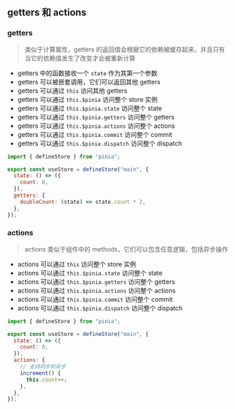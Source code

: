 ## getters 和 actions

### getters

> 类似于计算属性，getters 的返回值会根据它的依赖被缓存起来，并且只有当它的依赖值发生了改变才会被重新计算

- getters 中的函数接收一个 `state` 作为其第一个参数
- getters 可以被嵌套调用，它们可以返回其他 getters
- getters 可以通过 `this` 访问其他 getters
- getters 可以通过 `this.$pinia` 访问整个 store 实例
- getters 可以通过 `this.$pinia.state` 访问整个 state
- getters 可以通过 `this.$pinia.getters` 访问整个 getters
- getters 可以通过 `this.$pinia.actions` 访问整个 actions
- getters 可以通过 `this.$pinia.commit` 访问整个 commit
- getters 可以通过 `this.$pinia.dispatch` 访问整个 dispatch

```js
import { defineStore } from "pinia";

export const useStore = defineStore("main", {
  state: () => ({
    count: 0,
  }),
  getters: {
    doubleCount: (state) => state.count * 2,
  },
});
```

### actions

> actions 类似于组件中的 methods，它们可以包含任意逻辑，包括异步操作

- actions 可以通过 `this` 访问整个 store 实例
- actions 可以通过 `this.$pinia.state` 访问整个 state
- actions 可以通过 `this.$pinia.getters` 访问整个 getters
- actions 可以通过 `this.$pinia.actions` 访问整个 actions
- actions 可以通过 `this.$pinia.commit` 访问整个 commit
- actions 可以通过 `this.$pinia.dispatch` 访问整个 dispatch

```js
import { defineStore } from "pinia";

export const useStore = defineStore("main", {
  state: () => ({
    count: 0,
  }),
  actions: {
    // 支持同步和异步
    increment() {
      this.count++;
    },
  },
});
```
